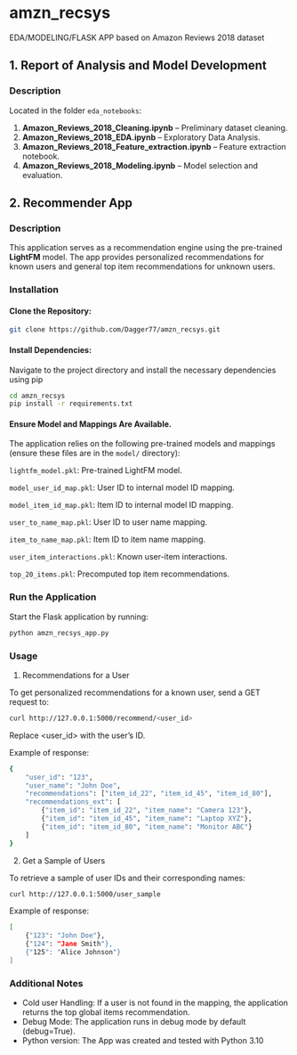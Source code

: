 # amzn_recsys
EDA/MODELING/FLASK APP based on Amazon Reviews 2018 dataset

## 1. Report of Analysis and Model Development

### Description
Located in the folder `eda_notebooks`:
1. **Amazon_Reviews_2018_Cleaning.ipynb** – Preliminary dataset cleaning.
2. **Amazon_Reviews_2018_EDA.ipynb** – Exploratory Data Analysis.
3. **Amazon_Reviews_2018_Feature_extraction.ipynb** – Feature extraction notebook.
4. **Amazon_Reviews_2018_Modeling.ipynb** – Model selection and evaluation.

## 2. Recommender App

### Description
This application serves as a recommendation engine using the pre-trained **LightFM** model. The app provides personalized recommendations for known users and general top item recommendations for unknown users.

### Installation

#### Clone the Repository:
```bash
git clone https://github.com/Dagger77/amzn_recsys.git
```

#### Install Dependencies: 
Navigate to the project directory and install the necessary dependencies using pip
```bash
cd amzn_recsys
pip install -r requirements.txt
```

#### Ensure Model and Mappings Are Available.
The application relies on the following pre-trained models and mappings (ensure these files are in the `model/` directory):

`lightfm_model.pkl`: Pre-trained LightFM model.

`model_user_id_map.pkl`: User ID to internal model ID mapping.

`model_item_id_map.pkl`: Item ID to internal model ID mapping.

`user_to_name_map.pkl`: User ID to user name mapping.

`item_to_name_map.pkl`: Item ID to item name mapping.

`user_item_interactions.pkl`: Known user-item interactions.

`top_20_items.pkl`: Precomputed top item recommendations.


### Run the Application
Start the Flask application by running:
```bash
python amzn_recsys_app.py
```

### Usage
1. Recommendations for a User
   
To get personalized recommendations for a known user, send a GET request to:
```bash
curl http://127.0.0.1:5000/recommend/<user_id>
```
Replace <user_id> with the user’s ID.

Example of response:
```bash
{
    "user_id": "123",
    "user_name": "John Doe",
    "recommendations": ["item_id_22", "item_id_45", "item_id_80"],
    "recommendations_ext": [
        {"item_id": "item_id_22", "item_name": "Camera 123"},
        {"item_id": "item_id_45", "item_name": "Laptop XYZ"},
        {"item_id": "item_id_80", "item_name": "Monitor ABC"}
    ]
}
```
2. Get a Sample of Users

To retrieve a sample of user IDs and their corresponding names:
```bash
curl http://127.0.0.1:5000/user_sample
```
Example of response:
```bash
[
    {"123": "John Doe"},
    {"124": "Jane Smith"},
    {"125": "Alice Johnson"}
]
```
### Additional Notes
* Cold user Handling: If a user is not found in the mapping, the application returns the top global items recommendation.
* Debug Mode: The application runs in debug mode by default (debug=True).
* Python version: The App was created and tested with Python 3.10
